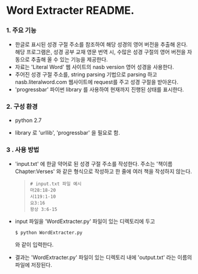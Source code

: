 # Word Extracter README.	

### 1. 주요 기능

* 한글로 표시된 성경 구절 주소를 참조하여 해당 성경의 영어 버전을 추출해 온다.  
  해당 프로그램은, 성경 공부 교재 영문 번역 시, 수많은 성경 구절의 영어 버전을
  자동으로 추출해 올 수 있는 기능을 제공한다.
* 자료는 'Literal Word' 웹 사이트의 nasb version 영어 성경을 사용한다.
* 주어진 성경 구절 주소를, string parsing 기법으로 parsing 하고 
  nasb.literalword.com 웹사이트에 request를 주고 성경 구절을 받아온다. 
* 'progressbar' 파이썬 library 를 사용하여 현재까지 진행된 상태를 표시한다.



### 2. 구성 환경 

* python 2.7

* library 로 'urllib', 'progressbar' 을 필요로 함.


### 3 . 사용 방법

* 'input.txt' 에 한글 약어로 된 성경 구절 주소를 작성한다.
  주소는 
    '책이름 Chapter:Verses'
  와 같은 형식으로 작성하고 한 줄에 여러 책을 작성하지 않는다. 

  > ```
  > # input.txt 파일 예시
  > 마28:18-20
  > 시119:1-10
  > 요3:16
  > 왕상 3:6-15
  > ```

* input 파일을 'WordExtracter.py' 파일이 있는 디렉토리에 두고 

  ```
  $ python WordExtracter.py
  ```

  와 같이 입력한다.

* 결과는 'WordExtracter.py' 파일이 있는 디렉토리 내에 'output.txt' 라는 이름의 파일에 저장된다.

